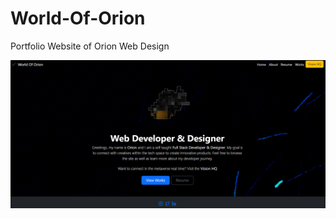 # World-Of-Orion
Portfolio Website of Orion Web Design

<img src="https://github.com/designisO/World-Of-Orion/blob/main/assets/wow.png" />
